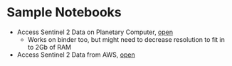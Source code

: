 # Sample Notebooks

- Access Sentinel 2 Data on Planetary Computer, [open](stac-load-S2-ms.ipynb)
  - Works on binder too, but might need to decrease resolution to fit in to 2Gb of RAM
- Access Sentinel 2 Data from AWS, [open](stac-load-e84-aws.ipynb)
